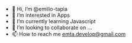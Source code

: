 - 👋 Hi, I’m @emilio-tapia
- 👀 I’m interested in Apps
- 🌱 I’m currently learning Javascript
- 💞️ I’m looking to collaborate on ...
- 📫 How to reach me emta.develop@gmail.com
